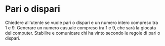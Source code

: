 # Pari o dispari

Chiedere all'utente se vuole pari o dispari e un numero intero compreso tra 1 e 9.
Generare un numero casuale compreso tra 1 e 9, che sarà la giocata del computer.
Stabilire e comunicare chi ha vinto secondo le regole di pari o dispari.
